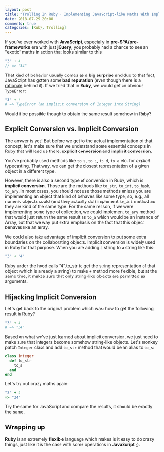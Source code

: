 ```yaml
---
layout: post
title: "Trolling In Ruby - Implementing JavaScript-like Maths With Implicit Conversion Hijacking"
date: 2018-07-29 20:00
comments: true
categories: [Ruby, Trolling]
---
```


If you've ever worked with **JavaScript**, especially in **pre-SPA/pre-frameworks** era with just **jQuery**, you probably had a chance to see an "exotic" maths in action that looks similar to this:

``` javascript
"3" + 4
// => "34"
```

That kind of behavior usually comes as a **big surprise** and due to that fact, JavaScript has gotten some **bad reputation** (even though there is a [rationale](https://karolgalanciak.com/blog/2017/01/22/javascript-the-surprising-parts/) behind it). If we tried that in **Ruby**, we would get an obvious `TypeError`:

``` ruby
"3" + 4
# => TypeError (no implicit conversion of Integer into String)
```

Would it be possible though to obtain the same result somehow in Ruby?

<!--more-->

## Explicit Conversion vs. Implicit Conversion

The answer is yes! But before we get to the actual implementation of that concept, let's make sure that we understand some essential concepts in Ruby that will lead us there: **explicit conversion** and **implicit conversion**.

You've probably used methods like `to_s`, `to_i`, `to_d`, `to_a` etc. for *explicit* typecasting. That way, we can get the closest representation of a given object in a different type.

However, there is also a second type of conversion in Ruby, which is **implicit conversion**.  Those are the methods like `to_str`, `to_int`, `to_hash`, `to_ary`. In most cases, you should not use those methods unless you are implementing an object that kind of behaves like some type, so, e.g., all numeric objects could (and they actually do!) implement `to_int` method as they are kind of the same type. For the same reason, if we were implementing some type of collection, we could implement `to_ary` method that would just return the same result as `to_a`  which would be an instance of Array, but that we way put extra emphasis on the fact that this object behaves like an array.

We could also take advantage of implicit conversion to put some extra boundaries on the collaborating objects.  Implicit conversion is widely used in Ruby for that purpose. When you are adding a string to a string like this:

``` rb
"3" + "4"
```

Ruby under the hood calls "4".to_str to get the string representation of that object (which is already a string) to make `+` method more flexible, but at the same time, it makes sure that only string-like objects are permitted as arguments.

## Hijacking Implicit Conversion

Let's get back to the original problem which was: how to get the following result in Ruby?

``` ruby
"3" + 4
# => "34"
```
Based on what we've just learned about implicit conversion, we just need to make sure that integers become somehow string-like objects. Let's monkey patch `Integer` class and add `to_str` method that would be an alias to `to_s`:

``` ruby
class Integer
  def to_str
    to_s
  end
end
```

Let's try out crazy maths again:

``` ruby
"3" + 4
=> "34"
```

Try the same for JavaScript and compare the results, it should be exactly the same.

## Wrapping up

**Ruby** is an extremely **flexible** language which makes is it easy to do crazy things, just like it is the case with some operations in **JavaScript** ;).
